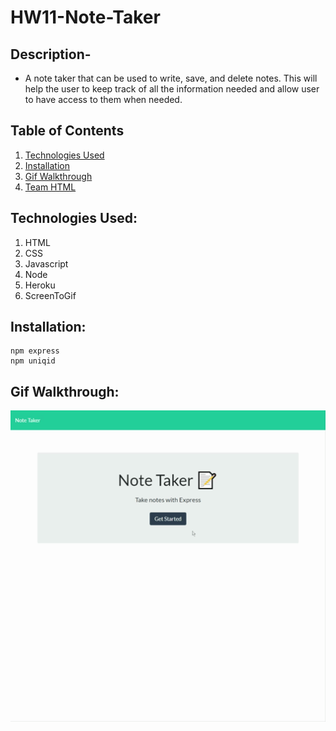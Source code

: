 # HW11-Note-Taker

## Description-

- A note taker that can be used to write, save, and delete notes. This will help the user to keep track of all the information needed and allow user to have access to them when needed.

## Table of Contents
  1. [Technologies Used](#technologiesused)
  2. [Installation](#installation)
  3. [Gif Walkthrough](#gifwalkthrough)
  4. [Team HTML](#teamhtml)

## Technologies Used:

1. HTML
2. CSS
3. Javascript
4. Node
5. Heroku
6. ScreenToGif

## Installation:
```
npm express
npm uniqid
```

## Gif Walkthrough:

![Gif Walkthrough](./assets/noteTaker.gif)
